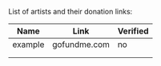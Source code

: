 List of artists and their donation links:

| Name | Link | Verified |
|------|------|----------|
|example|gofundme.com|no |
|      |      |          |
|      |      |          |